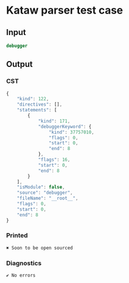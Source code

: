 # Kataw parser test case

## Input

`````js
debugger
`````

## Output
### CST

```javascript
{
    "kind": 122,
    "directives": [],
    "statements": [
        {
            "kind": 171,
            "debuggerKeyword": {
                "kind": 37757010,
                "flags": 0,
                "start": 0,
                "end": 8
            },
            "flags": 16,
            "start": 0,
            "end": 8
        }
    ],
    "isModule": false,
    "source": "debugger",
    "fileName": "__root__",
    "flags": 0,
    "start": 0,
    "end": 8
}
```

### Printed

```javascript
✖ Soon to be open sourced
```

### Diagnostics

```javascript
✔ No errors
```

